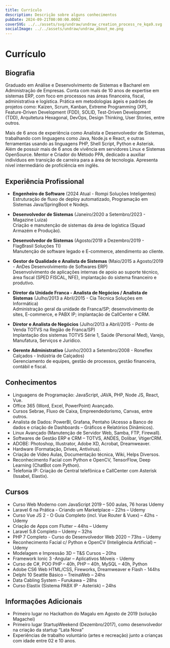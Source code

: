 ```yaml
---
title: Currículo
description: Descrição sobre alguns conhecimentos
pubDate: 2024-09-21T00:00:00.000Z
coverSVG: ../../assets/svg/undraw/undraw_creation_process_re_kqa9.svg
socialImage: ../../assets/undraw/undraw_about_me.png
---
```


# Currículo

## Biografia

Graduado em Análise e Desenvolvimento de Sistemas e Bacharel em Administração de Empresas. Conta com mais de 10 anos de expertise em sistemas ERP, com foco em processos nas áreas financeira, fiscal, administrativa e logística. Prática em metodologias ágeis e padrões de projetos como: Kaizen, Scrum, Kanban, Extreme Programming (XP), Feature-Driven Development (FDD), SOLID, Test-Driven Development (TDD), Arquitetura Hexagonal, DevOps, Design Thinking, User Stories, entre outros.

Mais de 6 anos de experiência como Analista e Desenvolvedor de Sistemas, trabalhando com linguagens como Java, Node.js e React, e outras ferramentas usando as linguagens PHP, Shell Script, Python e Asterisk. Além de possuir mais de 6 anos de vivência em servidores Linux e Sistemas OpenSource. Mentor e Criador do Método PPA, dedicado a auxiliar indivíduos em transição de carreira para a área de tecnologia. Apresenta nível intermediário de proficiência em inglês.

## Experiência Profissional

- **Engenheiro de Software** (2024 Atual - Rompi Soluções Inteligentes)  
  Estruturação de fluxo de deploy automatizado, Programação em Sistemas Java/SpringBoot e Nodejs.

- **Desenvolvedor de Sistemas** (Janeiro/2020 a Setembro/2023 - Magazine Luiza)  
  Criação e manutenção de sistemas da área de logística (Squad Armazém e Produção).

- **Desenvolvedor de Sistemas** (Agosto/2019 a Dezembro/2019 - FlagBrasil Soluções TI)  
  Manutenção de software legado e E-commerce, atendimento ao cliente.

- **Gestor de Qualidade e Analista de Sistemas** (Maio/2015 a Agosto/2019 - AnDes Desenvolvimento de Softwares ERP)  
  Desenvolvimento de aplicações internas de apoio ao suporte técnico, área fiscal (SPED FISCAL, NFE), implantação do sistema financeiro e produtivo.

- **Diretor da Unidade Franca - Analista de Negócios / Analista de Sistemas** (Julho/2013 a Abril/2015 - Cia Técnica Soluções em Informática)  
  Administração geral da unidade de Franca/SP; desenvolvimento de sites, E-commerce, e PABX IP; implantação de CallCenter e CRM.

- **Diretor e Analista de Negócios** (Julho/2013 a Abril/2015 - Ponto de Venda TOTVS na Região de Franca/SP)  
  Implantação dos sistemas TOTVS Série 1, Saúde (Personal Med), Varejo, Manufatura, Serviços e Jurídico.

- **Gerente Administrativo** (Junho/2003 a Setembro/2008 - Roneflex Calçados - Indústria de Calçados)  
  Gerenciamento de equipes, gestão de processos, gestão financeira, contábil e fiscal.

## Conhecimentos

- Linguagens de Programação: JavaScript, JAVA, PHP, Node JS, React, Vue.
- Office 365 (Word, Excel, PowerPoint) Avançado.
- Cursos Sebrae, Fluxo de Caixa, Empreendedorismo, Canvas, entre outros.
- Analista de Dados: PowerBI, Grafana, Pentaho (Acesso a Banco de dados e criação de Dashboards – Gráficos e Relatórios Dinâmicos).
- Linux Avançado (Manutenção de Servidor Web, Samba, FTP, Firewall).
- Softwares de Gestão ERP e CRM – TOTVS, ANDES, Dolibar, VtigerCRM.
- ADOBE: Photoshop, Illustrator, Adobe XD, Acrobat, Dreamweaver.
- Hardware (Formatação, Drives, Antivírus).
- Criação de Vídeo Aulas, Documentação técnica, Wiki, Helps Diversos.
- Reconhecimento Facial com Python e OpenCV, TensorFlow, Deep Learning (ChatBot com Python).
- Telefonia IP: Criação de Central telefônica e CallCenter com Asterisk (Issabel, Elastix).

## Cursos

- Curso Web Moderno com JavaScript 2019 – 500 aulas, 76 horas Udemy
- Laravel 6 na Prática - Criando um Marketplace – 22hs – Udemy
- Curso Vue JS 2 - O Guia Completo (incl. Vue Router & Vuex) – 42hs - Udemy
- Criação de Apps com Flutter – 44hs – Udemy
- Laravel 5.8 Completo – Udemy – 32hs
- PHP 7 Completo - Curso do Desenvolvedor Web 2020 – 73hs – Udemy
- Reconhecimento Facial c/ Python e OpenCV (Inteligência Artificial) – Udemy
- Modelagem e Impressão 3D – T&S Cursos – 20hs
- Framework Ionic 3 -Angular – Aplicativos Móveis - Udemy
- Curso de C#, POO PHP – 40h, PHP – 40h, MySQL – 40h, Python
- Adobe CS6 Web HTML/CSS, Fireworks, Dreamweaver e Flash - 144hs
- Delphi 10 Seattle Básico – TreinaWeb – 24hs
- Data Cabling System – Furukawa – 28hs
- Curso Elastix (Sistema PABX IP - Asterisk) – 24hs

## Informações Adicionais

- Primeiro lugar no Hackathon do Magalu em Agosto de 2019 (solução Magachei)
- Primeiro lugar StartupWeekend (Dezembro/2017), como desenvolvedor na criação da startup “Lata Nova”
- Experiências de trabalho voluntário (artes e recreação) junto a crianças com idade entre 02 e 10 anos.
